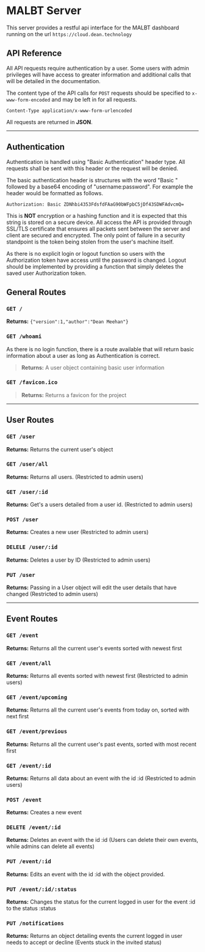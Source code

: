 
# MALBT Server

This server provides a restful api interface for the MALBT dashboard running on
the url `https://cloud.dean.technology`

## API Reference


All API requests require authentication by a user. Some users with admin privileges
will have access to greater information and additional calls that will be detailed
in the documentation.

The content type of the API calls for `POST` requests should be specified to
`x-www-form-encoded` and may be left in for all requests.

`Content-Type application/x-www-form-urlencoded`

All requests are returned in **JSON**.

---
## Authentication

Authentication is handled using "Basic Authentication" header type. All requests
shall be sent with this header or the request will be denied.

The basic authentication header is structures with the word "Basic " followed by
a base64 encoding of "username:password". For example the header would be formatted
as follows.

`Authorization: Basic ZDNhbi4353FdsfdFAaG90bWFpbC5jDf43SDWFAdvcmQ=`

This is **NOT** encryption or a hashing function and it is expected that this
string is stored on a secure device. All access the API is provided through
SSL/TLS certificate that ensures all packets sent between the server and client
are secured and encrypted. The only point of failure in a security standpoint is
the token being stolen from the user's machine itself.

As there is no explicit login or logout function so users with the Authorization
token have access until the password is changed. Logout should be implemented
by providing a function that simply deletes the saved user Authorization token.


## General Routes

### ```GET /```
**Returns:** `{"version":1,"author":"Dean Meehan"}`


### ```GET /whoami```
As there is no login function, there is a route available that will return basic
information about a user as long as Authentication is correct.

> **Returns:** A user object containing basic user information

### ```GET /favicon.ico```

> **Returns:** Returns a favicon for the project

---

## User Routes

### ```GET /user```
**Returns:** Returns the current user's object

### ```GET /user/all```
**Returns:** Returns all users. (Restricted to admin users)

### ```GET /user/:id```
**Returns:** Get's a users detailed from a user id. (Restricted to admin users)

### ```POST /user```
**Returns:** Creates a new user (Restricted to admin users)

### ```DELELE /user/:id```
**Returns:** Deletes a user by ID (Restricted to admin users)

### ```PUT /user```
**Returns:** Passing in a User object will edit the user details that have changed
 (Restricted to admin users)

---

 ## Event Routes

 ### ```GET /event```
**Returns:** Returns all the current user's events sorted with newest first

 ### ```GET /event/all```
**Returns:** Returns all events sorted with newest first (Restricted to admin users)

 ### ```GET /event/upcoming```
**Returns:** Returns all the current user's events from today on, sorted with next first

 ### ```GET /event/previous```
**Returns:** Returns all the current user's past events, sorted with most recent first

 ### ```GET /event/:id```
**Returns:** Returns all data about an event with the id :id (Restricted to admin users)

 ### ```POST /event```
**Returns:** Creates a new event

 ### ```DELETE /event/:id```
**Returns:** Deletes an event with the id :id (Users can delete their own events, while admins can delete all events)

 ### ```PUT /event/:id```
**Returns:** Edits an event with the id :id with the object provided.

 ### ```PUT /event/:id/:status```
**Returns:** Changes the status for the current logged in user for the event :id to the status :status

 ### ```PUT /notifications```
**Returns:** Returns an object detailing events the current logged in user needs to accept or decline (Events stuck in the invited status)
